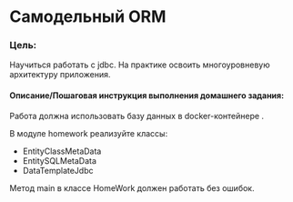 # Самодельный ORM

### Цель: 

Научиться работать с jdbc.
На практике освоить многоуровневую архитектуру приложения.

#### Описание/Пошаговая инструкция выполнения домашнего задания:
Работа должна использовать базу данных в docker-контейнере .

В модуле homework реализуйте классы:

- EntityClassMetaData
- EntitySQLMetaData
- DataTemplateJdbc

Метод main в классе HomeWork должен работать без ошибок.

